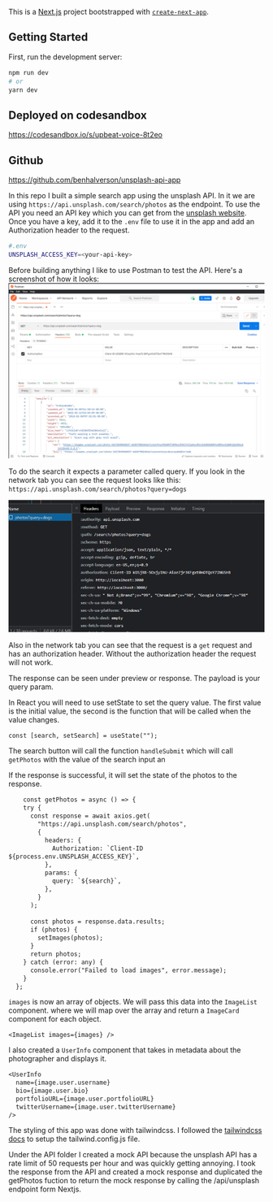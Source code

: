 This is a [Next.js](https://nextjs.org/) project bootstrapped with [`create-next-app`](https://github.com/vercel/next.js/tree/canary/packages/create-next-app).

## Getting Started

First, run the development server:

```bash
npm run dev
# or
yarn dev
```

## Deployed on codesandbox

https://codesandbox.io/s/upbeat-voice-8t2eo

## Github

https://github.com/benhalverson/unsplash-api-app

In this repo I built a simple search app using the unsplash API. In it we are using
`https://api.unsplash.com/search/photos` as the endpoint. To use the API you need an API key which you can get from the [unsplash website](https://unsplash.com/developers).
Once you have a key, add it to the `.env` file to use it in the app and add an Authorization header to the request.
```bash
#.env
UNSPLASH_ACCESS_KEY=<your-api-key>
```
Before building anything I like to use Postman to test the API. Here's a screenshot of how it looks:
![postman](./postman.png "postman results")

To do the search it expects a parameter called query. If you look in the network tab you can see the request looks like this: `https://api.unsplash.com/search/photos?query=dogs`

![devtools](./chromeDevtools.png "devtools")


Also in the network tab you can see that the request is a `get` request and has an authorization header. 
Without the authorization header the request will not work.

The response can be seen under preview or response. 
The payload is your query param.

In React you will need to use setState to set the query value.
The first value is the initial value, the second is the function that will be called when the value changes.

```tsx
const [search, setSearch] = useState("");
```

The search button will call the function `handleSubmit` which will call `getPhotos` with the value of the search input an

If the response is successful, it will set the state of the photos to the response.

```tsx
    const getPhotos = async () => {
    try {
      const response = await axios.get(
        "https://api.unsplash.com/search/photos",
        {
          headers: {
            Authorization: `Client-ID ${process.env.UNSPLASH_ACCESS_KEY}`,
          },
          params: {
            query: `${search}`,
          },
        }
      );

      const photos = response.data.results;
      if (photos) {
        setImages(photos);
      }
      return photos;
    } catch (error: any) {
      console.error("Failed to load images", error.message);
    }
  };

```

`images` is now an array of objects. We will pass this data into the `ImageList` component. where we will map over the array and return a `ImageCard` component for each object.

```tsx
<ImageList images={images} />
```

I also created a `UserInfo` component that takes in metadata about the photographer and displays it.

```tsx
<UserInfo
  name={image.user.username}
  bio={image.user.bio}
  portfolioURL={image.user.portfolioURL}
  twitterUsername={image.user.twitterUsername}
/>
```

The styling of this app was done with tailwindcss. I followed the [tailwindcss docs](https://tailwindcss.com/docs/guides/nextjs) to setup the tailwind.config.js file.

Under the API folder I created a mock API because the unsplash API has a rate limit of 50 requests per hour and was quickly getting annoying. I took the response from the API and created a mock response and duplicated the getPhotos fuction to return the mock response by calling the /api/unsplash endpoint form Nextjs.
